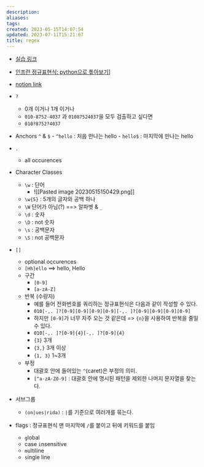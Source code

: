 ```yaml
---
description:
aliases: 
tags: 
created: 2023-05-15T14:07:54
updated: 2023-07-11T15:21:07
title: regex
---
```

- [실습 링크](https://regexr.com/5nvc2)
- [인프런 정규표현식: python으로 톺아보기](https://www.inflearn.com/course/%ED%8C%8C%EC%9D%B4%EC%8D%AC-%EC%A0%95%EA%B7%9C%ED%91%9C%ED%98%84%EC%8B%9D/dashboard)]
- [notion link](https://paullabworkspace.notion.site/1c57fc683c33468d95e7a490b6f66c95)

- `?` 
	- 0개 이거나 1개 이거나
	- `010-8752-4037` 과 `01087524037`을 모두 검출하고 싶다면
	- `010?8752?4037` 
- Anchors `^` & `$`
		- `^hello` : 처음 만나는 hello
		- `hello$` : 마지막에 만나는 hello
- `.` 
	- all occurences
- Character Classes
	- `\w` : 단어
		- ![[Pasted image 20230515150429.png]]
	- `\w{5}` : 5개의 글자와 공백 하나
	- `\W` 단어가 아님(?) ==> 알파벳 & `_`
	- `\d` : 숫자
	- `\D` : not 숫자
	- `\s` : 공백문자
	- `\S` : not 공백문자
- `[]` 
	- optional occurences
	- `[Hh]ello` ==> hello, Hello
	- 구간
		- `[0-9]`
		- `[a-zA-Z]`
	- 반복 (수량자)
		- 예를 들어 전화번호를 쿼리하는 정규표현식은 다음과 같이 작성할 수 있다.
		- `010[-,. ]?[0-9][0-9][0-9][0-9][-,. ]?[0-9][0-9][0-9][0-9]`
		- 하지만 `[0-9]`가 너무 자주 오는 것 같은데 => `{n}`을 사용하여 반복을 줄일 수 있다.
		- `010[-,. ]?[0-9]{4}[-,. ]?[0-9]{4}`
		- `{3}` 3개
		- `{3,}` 3개 이상
		- `{1, 3}` 1~3개
	- 부정
		- 대괄호 안에 들어있는 `^`(caret)은 부정의 의미.
		- `[^a-zA-Z0-9]` : 대괄호 안에 명시된 패턴을 제외한 나머지 문자열을 찾는다.
- 서브그룹
	- `(on|ues|rida)` :  `|`를 기준으로 여러개를 묶는다.
- flags : 정규표현식 맨 마지막에 `/`를 붙이고 뒤에 키워드를 붙임
	- `g`lobal
	- case `i`nsensitive
	- `m`ultiline
	- `s`ingle line